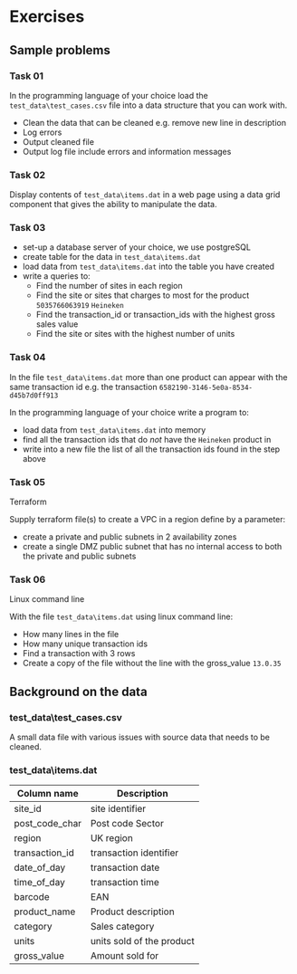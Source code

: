 # Exercises

## Sample problems

### Task 01

In the programming language of your choice load the `test_data\test_cases.csv` file into a data structure that you can work with.

- Clean the data that can be cleaned e.g. remove new line in description
- Log errors
- Output cleaned file
- Output log file include errors and information messages

### Task 02

Display contents of `test_data\items.dat` in a web page using a data grid component that gives the ability to manipulate the data.

### Task 03

- set-up a database server of your choice, we use postgreSQL
- create table for the data in `test_data\items.dat`
- load data from `test_data\items.dat` into the table you have created
- write a queries to:
    - Find the number of sites in each region
    - Find the site or sites that charges to most for the product `5035766063919` `Heineken`
    - Find the transaction_id or transaction_ids with the highest gross sales value
    - Find the site or sites with the highest number of units

### Task 04

In the file `test_data\items.dat` more than one product can appear with the same transaction id e.g. the transaction `6582190-3146-5e0a-8534-d45b7d0ff913`

In the programming language of your choice write a program to:

- load data from `test_data\items.dat` into memory
- find all the transaction ids that do *not* have the `Heineken` product in
- write into a new file the list of all the transaction ids found in the step above

### Task 05

Terraform

Supply terraform file(s) to create a VPC in a region define by a parameter:

- create a private and public subnets in 2 availability zones
- create a single DMZ public subnet that has no internal access to both the private and public subnets

### Task 06

Linux command line

With the file `test_data\items.dat` using linux command line:

- How many lines in the file
- How many unique transaction ids
- Find a transaction with 3 rows
- Create a copy of the file without the line with the gross_value `13.0.35`

## Background on the data

### test_data\test_cases.csv

A small data file with various issues with source data that needs to be cleaned.

### test_data\items.dat

| Column name | Description |
|-|-|
|site_id | site identifier |
| post_code_char | Post code Sector |
| region | UK region |
| transaction_id | transaction identifier |
| date_of_day | transaction date |
| time_of_day | transaction time |
| barcode | EAN |
| product_name | Product description |
| category | Sales category |
| units | units sold of the product |
| gross_value | Amount sold for |
